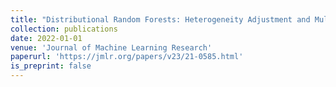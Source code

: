 ```yaml
---
title: "Distributional Random Forests: Heterogeneity Adjustment and Multivariate Distributional Regression"
collection: publications
date: 2022-01-01
venue: 'Journal of Machine Learning Research'
paperurl: 'https://jmlr.org/papers/v23/21-0585.html'
is_preprint: false
---
```

